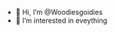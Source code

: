 - 👋 Hi, I’m @Woodiesgoidies
- 👀 I’m interested in eveything


<!---
Woodiesgoidies/Woodiesgoidies is a ✨ special ✨ repository because its `README.md` (this file) appears on your GitHub profile.
You can click the Preview link to take a look at your changes.
--->
